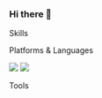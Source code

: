 ### Hi there 👋

<!--
**jihoon0324/jihoon0324** is a ✨ _special_ ✨ repository because its `README.md` (this file) appears on your GitHub profile.

Here are some ideas to get you started:

- 🔭 I’m currently working on ...
- 🌱 I’m currently learning ...
- 👯 I’m looking to collaborate on ...
- 🤔 I’m looking for help with ...
- 💬 Ask me about ...
- 📫 How to reach me: ...
- 😄 Pronouns: ...
- ⚡ Fun fact: ...
-->

Skills

Platforms & Languages




<img src="https://img.shields.io/badge/java-FC4C02?style=flat-square&logo=java&logoColor=white"/> <img src="https://img.shields.io/badge/JavaScript-007396?style=flat-square&logo=javaScript&logoColor=white"/>



Tools

